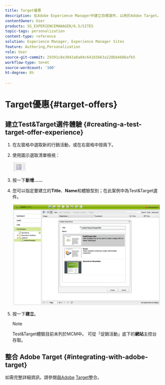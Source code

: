 ```yaml
---
title: Target優惠
description: 在Adobe Experience Manager中建立目標選件，以用於Adobe Target。
contentOwner: User
products: SG_EXPERIENCEMANAGER/6.5/SITES
topic-tags: personalization
content-type: reference
solution: Experience Manager, Experience Manager Sites
feature: Authoring,Personalization
role: User
source-git-commit: 29391c8e3042a8a04c64165663a228bb4886afb5
workflow-type: tm+mt
source-wordcount: '100'
ht-degree: 8%

---
```


# Target優惠{#target-offers}

## 建立Test&amp;Target選件體驗 {#creating-a-test-target-offer-experience}

1. 在左窗格中選取新的行銷活動，或在右窗格中按兩下。
1. 使用圖示選取清單檢視：

   ![清單檢視](do-not-localize/chlimage_1-11.png)

1. 按一下&#x200B;**新增……**
1. 您可以指定要建立的&#x200B;**Title**、**Name**&#x200B;和體驗型別；在此案例中為Test&amp;Target選件。

   ![chlimage_1-139](assets/chlimage_1-139.png)

1. 按一下&#x200B;**建立**。

   >[!NOTE]
   >
   >Test&amp;Target體驗目前未列於MCM中。 可從「促銷活動」底下的&#x200B;**網站**&#x200B;主控台存取。

## 整合 Adobe Target {#integrating-with-adobe-target}

如需完整詳細資訊，請參閱[與Adobe](/help/sites-administering/target.md) [Target](/help/sites-administering/target.md)整合。

